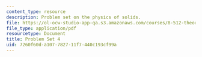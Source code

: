 ```yaml
---
content_type: resource
description: Problem set on the physics of solids.
file: https://ol-ocw-studio-app-qa.s3.amazonaws.com/courses/8-512-theory-of-solids-ii-spring-2009/7260f60da107782711f7440c193cf99a_MIT8_512s09_pset05.pdf
file_type: application/pdf
resourcetype: Document
title: Problem Set 4
uid: 7260f60d-a107-7827-11f7-440c193cf99a
---
```

